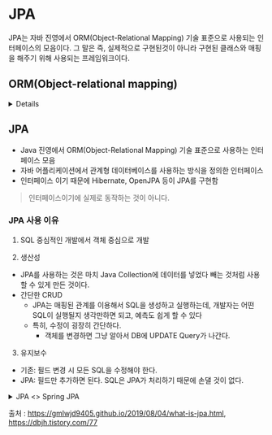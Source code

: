 # JPA

JPA는 자바 진영에서 ORM(Object-Relational Mapping) 기술 표준으로 사용되는 인터페이스의 모음이다. 
그 말은 즉, 실제적으로 구현된것이 아니라 구현된 클래스와 매핑을 해주기 위해 사용되는 프레임워크이다.

## ORM(Object-relational mapping)

<details>
  
- Object-relational mapping (객체 관계 매핑)
  
  - 객체는 객체대로 설계하고, 관계형 데이터베이스는 관계형 데이터베이스대로 설계한다.
  
  - ORM 프레임워크가 중간에서 매핑해준다.
  
- 대중적인 언어에는 대부분 ORM 기술이 존재한다.
  
- ORM은 객체와 RDB 두 기둥 위에 있는 기술이다.
  
>  우리가 일반 적으로 알고 있는 애플리케이션 Class와 RDB(Relational DataBase)의 테이블을 매핑(연결)한다는 뜻이며, 
  기술적으로는 어플리케이션의 객체를 RDB 테이블에 자동으로 영속화 해주는 것이라고 보면된다.
  
</details>

## JPA

- Java 진영에서 ORM(Object-Relational Mapping) 기술 표준으로 사용하는 인터페이스 모음
- 자바 어플리케이션에서 관계형 데이터베이스를 사용하는 방식을 정의한 인터페이스
- 인터페이스 이기 때문에 Hibernate, OpenJPA 등이 JPA를 구현함
> 인터페이스이기에 실제로 동작하는 것이 아니다.

### JPA 사용 이유

1. SQL 중심적인 개발에서 객체 중심으로 개발

2. 생산성
- JPA를 사용하는 것은 마치 Java Collection에 데이터를 넣었다 빼는 것처럼 사용할 수 있게 만든 것이다.
- 간단한 CRUD
  - JPA는 매핑된 관계를 이용해서 SQL을 생성하고 실행하는데, 개발자는 어떤 SQL이 실행될지 생각만하면 되고, 예측도 쉽게 할 수 있다 
  - 특히, 수정이 굉장히 간단하다.
    - 객체를 변경하면 그냥 알아서 DB에 UPDATE Query가 나간다.
3. 유지보수
- 기존: 필드 변경 시 모든 SQL을 수정해야 한다.
- JPA: 필드만 추가하면 된다. SQL은 JPA가 처리하기 때문에 손댈 것이 없다.

<details><summary>JPA <> Spring JPA</summary>
  
  스프링에서 흔히 사용하는 것으로 알고있는 JPA는, JPA를 이용하는 spring-data-jpa 프레임워크이지 JPA는 아니다.
  
  ![jpa](https://img1.daumcdn.net/thumb/R1280x0/?scode=mtistory2&fname=https%3A%2F%2Fblog.kakaocdn.net%2Fdn%2FbFmukB%2Fbtq0qA03yL7%2FD2Sys7i6RaEBAd6cK0fuFk%2Fimg.png)

</details>
  
  출처 : https://gmlwjd9405.github.io/2019/08/04/what-is-jpa.html,  https://dbjh.tistory.com/77
          
